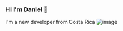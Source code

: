 ### Hi I'm Daniel 👋
I'm a new developer from Costa Rica ![image](https://github.com/agueroda2004/agueroda2004/assets/139009647/66475b60-6666-4e18-8abb-bad0c7d5f766)



<!--
**agueroda2004/agueroda2004** is a ✨ _special_ ✨ repository because its `README.md` (this file) appears on your GitHub profile.

Here are some ideas to get you started:

- 🔭 I’m currently working on ...
- 🌱 I’m currently learning ...
- 👯 I’m looking to collaborate on ...
- 🤔 I’m looking for help with ...
- 💬 Ask me about ...
- 📫 How to reach me: ...
- 😄 Pronouns: ...
- ⚡ Fun fact: ...
-->
